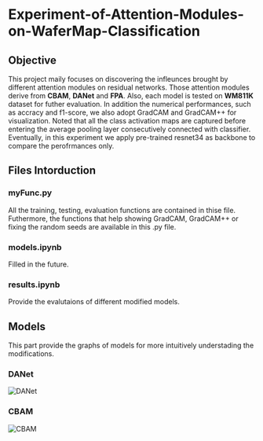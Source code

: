 # Experiment-of-Attention-Modules-on-WaferMap-Classification
## Objective
This project maily focuses on discovering the infleunces brought by different attention modules on residual networks. Those attention modules derive from **CBAM**, **DANet** and **FPA**.
Also, each model is tested on **WM811K** dataset for futher evaluation. In addition the numerical performances, such as accracy and f1-score, we also adopt GradCAM and GradCAM++ for visualization. Noted that all the class activation maps are captured before entering the average pooling layer consecutively connected with classifier. Eventually, in this experiment we apply pre-trained resnet34 as backbone to compare the perofrmances only.
## Files Intorduction
### myFunc.py
All the training, testing, evaluation functions are contained in thise file. Futhermore, the functions that help showing GradCAM, GradCAM++ or fixing the random seeds are available in this .py file.
### models.ipynb
Filled in the future.
### results.ipynb
Provide the evalutaions of different modified models.
## Models
This part provide the graphs of models for more intuitively understading the modifications.
### DANet
![DANet](https://github.com/Paddyyhqhi/Experiment-of-Attention-Modules-on-WaferMap-Classification/assets/126771856/69fef376-6afd-40f0-94bf-836d020c6f08)
### CBAM
![CBAM](https://github.com/Paddyyhqhi/Experiment-of-Attention-Modules-on-WaferMap-Classification/assets/126771856/65f9c4ea-011e-4669-b392-92e1450d4660)



